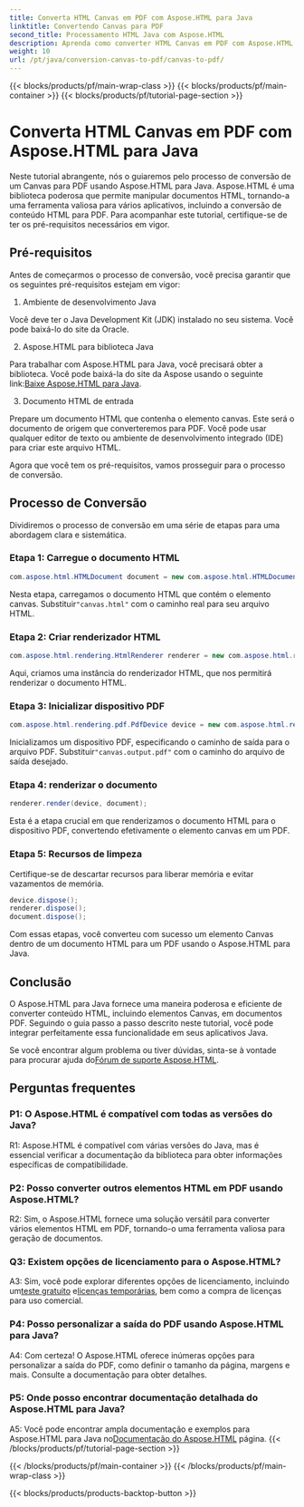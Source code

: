 ```yaml
---
title: Converta HTML Canvas em PDF com Aspose.HTML para Java
linktitle: Convertendo Canvas para PDF
second_title: Processamento HTML Java com Aspose.HTML
description: Aprenda como converter HTML Canvas em PDF com Aspose.HTML para Java neste guia passo a passo.
weight: 10
url: /pt/java/conversion-canvas-to-pdf/canvas-to-pdf/
---
```


{{< blocks/products/pf/main-wrap-class >}}
{{< blocks/products/pf/main-container >}}
{{< blocks/products/pf/tutorial-page-section >}}

# Converta HTML Canvas em PDF com Aspose.HTML para Java

Neste tutorial abrangente, nós o guiaremos pelo processo de conversão de um Canvas para PDF usando Aspose.HTML para Java. Aspose.HTML é uma biblioteca poderosa que permite manipular documentos HTML, tornando-a uma ferramenta valiosa para vários aplicativos, incluindo a conversão de conteúdo HTML para PDF. Para acompanhar este tutorial, certifique-se de ter os pré-requisitos necessários em vigor.

## Pré-requisitos

Antes de começarmos o processo de conversão, você precisa garantir que os seguintes pré-requisitos estejam em vigor:

1. Ambiente de desenvolvimento Java

Você deve ter o Java Development Kit (JDK) instalado no seu sistema. Você pode baixá-lo do site da Oracle.

2. Aspose.HTML para biblioteca Java

 Para trabalhar com Aspose.HTML para Java, você precisará obter a biblioteca. Você pode baixá-la do site da Aspose usando o seguinte link:[Baixe Aspose.HTML para Java](https://releases.aspose.com/html/java/).

3. Documento HTML de entrada

Prepare um documento HTML que contenha o elemento canvas. Este será o documento de origem que converteremos para PDF. Você pode usar qualquer editor de texto ou ambiente de desenvolvimento integrado (IDE) para criar este arquivo HTML.

Agora que você tem os pré-requisitos, vamos prosseguir para o processo de conversão.

## Processo de Conversão

Dividiremos o processo de conversão em uma série de etapas para uma abordagem clara e sistemática.

### Etapa 1: Carregue o documento HTML

```java
com.aspose.html.HTMLDocument document = new com.aspose.html.HTMLDocument(Resources.input("canvas.html"));
```

 Nesta etapa, carregamos o documento HTML que contém o elemento canvas. Substituir`"canvas.html"` com o caminho real para seu arquivo HTML.

### Etapa 2: Criar renderizador HTML

```java
com.aspose.html.rendering.HtmlRenderer renderer = new com.aspose.html.rendering.HtmlRenderer();
```

Aqui, criamos uma instância do renderizador HTML, que nos permitirá renderizar o documento HTML.

### Etapa 3: Inicializar dispositivo PDF

```java
com.aspose.html.rendering.pdf.PdfDevice device = new com.aspose.html.rendering.pdf.PdfDevice(Resources.output("canvas.output.pdf"));
```

 Inicializamos um dispositivo PDF, especificando o caminho de saída para o arquivo PDF. Substituir`"canvas.output.pdf"` com o caminho do arquivo de saída desejado.

### Etapa 4: renderizar o documento

```java
renderer.render(device, document);
```

Esta é a etapa crucial em que renderizamos o documento HTML para o dispositivo PDF, convertendo efetivamente o elemento canvas em um PDF.

### Etapa 5: Recursos de limpeza

Certifique-se de descartar recursos para liberar memória e evitar vazamentos de memória.

```java
device.dispose();
renderer.dispose();
document.dispose();
```

Com essas etapas, você converteu com sucesso um elemento Canvas dentro de um documento HTML para um PDF usando o Aspose.HTML para Java.

## Conclusão

O Aspose.HTML para Java fornece uma maneira poderosa e eficiente de converter conteúdo HTML, incluindo elementos Canvas, em documentos PDF. Seguindo o guia passo a passo descrito neste tutorial, você pode integrar perfeitamente essa funcionalidade em seus aplicativos Java.

 Se você encontrar algum problema ou tiver dúvidas, sinta-se à vontade para procurar ajuda do[Fórum de suporte Aspose.HTML](https://forum.aspose.com/).

## Perguntas frequentes

### P1: O Aspose.HTML é compatível com todas as versões do Java?

R1: Aspose.HTML é compatível com várias versões do Java, mas é essencial verificar a documentação da biblioteca para obter informações específicas de compatibilidade.

### P2: Posso converter outros elementos HTML em PDF usando Aspose.HTML?

R2: Sim, o Aspose.HTML fornece uma solução versátil para converter vários elementos HTML em PDF, tornando-o uma ferramenta valiosa para geração de documentos.

### Q3: Existem opções de licenciamento para o Aspose.HTML?

 A3: Sim, você pode explorar diferentes opções de licenciamento, incluindo um[teste gratuito](https://releases.aspose.com/) e[licenças temporárias](https://purchase.aspose.com/temporary-license/), bem como a compra de licenças para uso comercial.

### P4: Posso personalizar a saída do PDF usando Aspose.HTML para Java?

A4: Com certeza! O Aspose.HTML oferece inúmeras opções para personalizar a saída do PDF, como definir o tamanho da página, margens e mais. Consulte a documentação para obter detalhes.

### P5: Onde posso encontrar documentação detalhada do Aspose.HTML para Java?

 A5: Você pode encontrar ampla documentação e exemplos para Aspose.HTML para Java no[Documentação do Aspose.HTML](https://reference.aspose.com/html/java/) página.
{{< /blocks/products/pf/tutorial-page-section >}}

{{< /blocks/products/pf/main-container >}}
{{< /blocks/products/pf/main-wrap-class >}}

{{< blocks/products/products-backtop-button >}}
